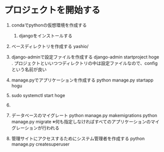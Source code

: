 # プロジェクトを開始する
1. condaでpythonの仮想環境を作成する
    1. djangoをインストールする

1. ベースディレクトリを作成する
    yashio/

2. django-adminで設定ファイルを作成する
    django-admin startproject hoge .
    プロジェクトといいつつディレクトリの中は設定ファイルなので、configという名前が良い

3. manage.pyでアプリケーションを作成する
    python manage.py startapp hogu

4. 
    sudo systemctl start hoge

5. 

5. データベースのマイグレート
    python manage.py makemigrations
    python manage.py migrate
    ※何も指定しなければすべてのアプリケーションのマイグレーションが行われる

6. 管理サイトにアクセスするためにシステム管理者を作成する
    python manage.py createsuperuser
